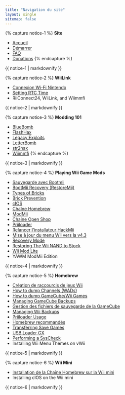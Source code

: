 ```yaml
---
title: "Navigation du site"
layout: single
sitemap: false
---
```


{% capture notice-1 %}
**Site**
+ [Accueil](/)
+ [Démarrer](get-started)
+ [FAQ](faq)
+ [Donations](donations)
{% endcapture %}
<div class="notice--info">{{ notice-1 | markdownify }}</div>

{% capture notice-2 %}
**WiiLink**
+ [Connexion Wi-Fi Nintendo](wiimmfi)
+ [Setting RTC Time](wiiconnect24#updating-rtc-clock)
+ RiiConnect24, WiiLink, and Wiimmfi
<div class="notice--primary">{{ notice-2 | markdownify }}</div>

{% capture notice-3 %}
**Modding 101**
+ [BlueBomb](bluebomb)
+ [FlashHax](flashhax)
+ [Legacy Exploits](legacy-exploits)
+ [LetterBomb](letterbomb)
+ [str2hax](Wiimmfi)
+ [Wiimmfi](wiimmfi)
{% endcapture %}
<div class="notice--primary">{{ notice-3 | markdownify }}</div>

{% capture notice-4 %}
**Playing Wii Game Mods**
+ [Sauvegarde avec Bootmii](bootmii)
+ [BootMii Recovery (RestoreMii)](bootmiirecover)
+ [Types of Bricks](bricks)
+ [Brick Prevention](bricks#brick-prevention)
+ [cIOS](cios)
+ [Chaîne Homebrew](hbc)
+ [ModMii](modmii)
+ [Chaine Open Shop](osc)
+ [Priiloader](priiloader)
+ [Relancer l'installateur HackMii](hackmii)
+ [Mise à jour du menu Wii vers la v4.3](update)
+ [Recovery Mode](recovery-mode)
+ [Restoring The Wii NAND to Stock](wii-factory-reset)
+ [Wii Mod Lite](wnd-mini)
+ YAWM ModMii Edition
<div class="notice--primary">{{ notice-4 | markdownify }}</div>

{% capture notice-5 %}
**Homebrew**
+ [Création de raccourcis de jeux Wii](wiigsc)
+ [How to dump Channels (WADs)](dump-wads)
+ [How to dump GameCube/Wii Games](dump-games)
+ [Managing GameCube Backups](gc-backups)
+ [Gestion des fichiers de sauvegarde de la GameCube](gcsaves)
+ [Managing Wii Backups](wii-backups)
+ [Priiloader Usage](priiloader-usage)
+ [Homebrew recommandés](recommended-homebrew)
+ [Transferring Save Games](transfer-saves)
+ [USB Loader GX](wii-loaders)
+ [Performing a SysCheck](syscheck)
+ Installing Wii Menu Themes on vWii
<div class="notice--primary">{{ notice-5 | markdownify }}</div>

{% capture notice-6 %}
**Wii Mini**
+ [Installation de la Chaîne Homebrew sur la Wii mini](hbc-mini)
+ Installing cIOS on the Wii mini
<div class="notice--primary">{{ notice-6 | markdownify }}</div>
